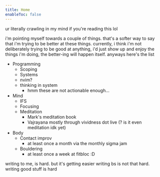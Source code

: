 ```yaml
---
title: Home
enableToc: false
---
```

ur literally crawling in my mind if you're reading this lol

i'm pointing myself towards a couple of things. that's a softer way to say that i'm trying to be better at these things. currently, i think i'm not deliberately trying to be good at anything, i'd just show up and enjoy the things i'm doing, the better-ing will happen itself. anyways here's the list

- Programming
	- Scoping 
	- Systems
	- nvim?
	- thinking in system
		- hmm these are not actionable enough...
- Mind
	- IFS
	- Focusing
	- Meditation
		- Mark's meditation book
		- Vajrayana mostly through vividness dot live (? is it even meditation idk yet)
- Body
	- Contact improv
		- at least once a month via the monthly sigma jam
	- Bouldering
		- at least once a week at fitbloc :D


writing to me, is hard. but it's getting easier
writing bs is not that hard. writing good stuff is hard